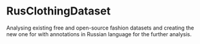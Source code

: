 # RusClothingDataset
Analysing existing free and open-source fashion datasets and creating the new one for with annotations in Russian language for the further analysis.
